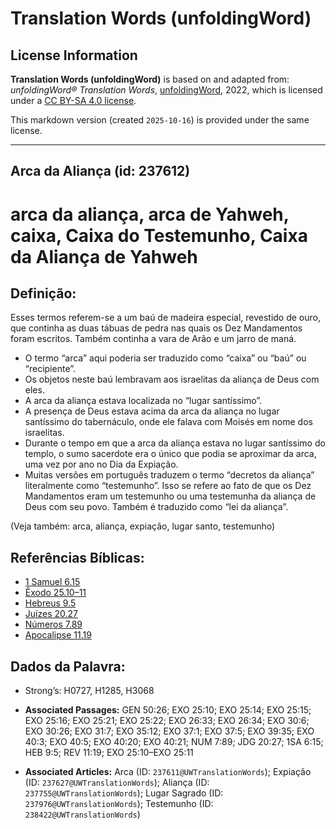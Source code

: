 # Translation Words (unfoldingWord)

## License Information

**Translation Words (unfoldingWord)** is based on and adapted from: _unfoldingWord® Translation Words_, [unfoldingWord](https://unfoldingword.org/utw), 2022, which is licensed under a [CC BY-SA 4.0 license](https://creativecommons.org/licenses/by-sa/4.0/legalcode.en).

This markdown version (created `2025-10-16`) is provided under the same license.



--------------------------------

## Arca da Aliança (id: 237612)

arca da aliança, arca de Yahweh, caixa, Caixa do Testemunho, Caixa da Aliança de Yahweh
=======================================================================================

Definição:
----------

Esses termos referem\-se a um baú de madeira especial, revestido de ouro, que continha as duas tábuas de pedra nas quais os Dez Mandamentos foram escritos. Também continha a vara de Arão e um jarro de maná.

* O termo “arca” aqui poderia ser traduzido como “caixa” ou “baú” ou “recipiente”.
* Os objetos neste baú lembravam aos israelitas da aliança de Deus com eles.
* A arca da aliança estava localizada no “lugar santíssimo”.
* A presença de Deus estava acima da arca da aliança no lugar santíssimo do tabernáculo, onde ele falava com Moisés em nome dos israelitas.
* Durante o tempo em que a arca da aliança estava no lugar santíssimo do templo, o sumo sacerdote era o único que podia se aproximar da arca, uma vez por ano no Dia da Expiação.
* Muitas versões em português traduzem o termo “decretos da aliança” literalmente como “testemunho”. Isso se refere ao fato de que os Dez Mandamentos eram um testemunho ou uma testemunha da aliança de Deus com seu povo. Também é traduzido como “lei da aliança”.

(Veja também: arca, aliança, expiação, lugar santo, testemunho)

Referências Bíblicas:
---------------------

* [1 Samuel 6\.15](https://ref.ly/1Sam6:15)
* [Êxodo 25\.10–11](https://ref.ly/Exod25:10-Exod25:11)
* [Hebreus 9\.5](https://ref.ly/Heb9:5)
* [Juízes 20\.27](https://ref.ly/Judg20:27)
* [Números 7\.89](https://ref.ly/Num7:89)
* [Apocalipse 11\.19](https://ref.ly/Rev11:19)

Dados da Palavra:
-----------------

* Strong’s: H0727, H1285, H3068

* **Associated Passages:** GEN 50:26; EXO 25:10; EXO 25:14; EXO 25:15; EXO 25:16; EXO 25:21; EXO 25:22; EXO 26:33; EXO 26:34; EXO 30:6; EXO 30:26; EXO 31:7; EXO 35:12; EXO 37:1; EXO 37:5; EXO 39:35; EXO 40:3; EXO 40:5; EXO 40:20; EXO 40:21; NUM 7:89; JDG 20:27; 1SA 6:15; HEB 9:5; REV 11:19; EXO 25:10–EXO 25:11
* **Associated Articles:** Arca (ID: `237611@UWTranslationWords`); Expiação (ID: `237627@UWTranslationWords`); Aliança (ID: `237755@UWTranslationWords`); Lugar Sagrado (ID: `237976@UWTranslationWords`); Testemunho (ID: `238422@UWTranslationWords`)

